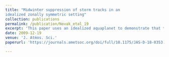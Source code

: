 ```yaml
---
title: "Midwinter suppression of storm tracks in an
idealized zonally symmetric setting"
collection: publications
permalink: /publication/Novak_etal_19
excerpt: 'This paper uses an idealized aquaplanet to demonstrate that the observed suppression in midwinter storminess is a fundamental property of storm tracks, even on planets without continents'
date: 2009-12-19
venue: 'J. Atmos. Sci.'
paperurl: 'https://journals.ametsoc.org/doi/full/10.1175/JAS-D-18-0353.1?mobileUi=0'

---
```









